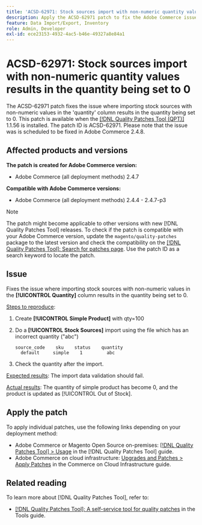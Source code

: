 ```yaml
---
title: 'ACSD-62971: Stock sources import with non-numeric quantity values results in the quantity being set to 0'
description: Apply the ACSD-62971 patch to fix the Adobe Commerce issue where importing stock sources with non-numeric values in the 'quantity' column results in the quantity being set to 0.
feature: Data Import/Export, Inventory
role: Admin, Developer
exl-id: ece23153-4932-4ac5-b46e-49327a8e84a1
---
```

# ACSD-62971: Stock sources import with non-numeric quantity values results in the quantity being set to 0

The ACSD-62971 patch fixes the issue where importing stock sources with non-numeric values in the 'quantity' column results in the quantity being set to 0. This patch is available when the [[!DNL Quality Patches Tool (QPT)]](/help/tools/quality-patches-tool/quality-patches-tool-to-self-serve-quality-patches.md) 1.1.56 is installed. The patch ID is ACSD-62971. Please note that the issue was is scheduled to be fixed in Adobe Commerce 2.4.8.

## Affected products and versions

**The patch is created for Adobe Commerce version:**

* Adobe Commerce (all deployment methods) 2.4.7

**Compatible with Adobe Commerce versions:**

* Adobe Commerce (all deployment methods) 2.4.4 - 2.4.7-p3

>[!NOTE]
>
>The patch might become applicable to other versions with new [!DNL Quality Patches Tool] releases. To check if the patch is compatible with your Adobe Commerce version, update the `magento/quality-patches` package to the latest version and check the compatibility on the [[!DNL Quality Patches Tool]: Search for patches page](https://experienceleague.adobe.com/tools/commerce-quality-patches/index.html). Use the patch ID as a search keyword to locate the patch.

## Issue

Fixes the issue where importing stock sources with non-numeric values in the **[!UICONTROL Quantity]** column results in the quantity being set to 0.

<u>Steps to reproduce</u>:

1. Create **[!UICONTROL Simple Product]** with qty=100
1. Do a **[!UICONTROL Stock Sources]** import using the file which has an incorrect quantity ("abc")

    ```table
    source_code    sku    status    quantity
      default     simple    1         abc
    ```

1. Check the quantity after the import.

<u>Expected results</u>:
The import data validation should fail.

<u>Actual results</u>:
The quantity of simple product has become 0, and the product is updated as [!UICONTROL Out of Stock].

## Apply the patch

To apply individual patches, use the following links depending on your deployment method:

* Adobe Commerce or Magento Open Source on-premises: [[!DNL Quality Patches Tool] > Usage](/help/tools/quality-patches-tool/usage.md) in the [!DNL Quality Patches Tool] guide.
* Adobe Commerce on cloud infrastructure: [Upgrades and Patches > Apply Patches](https://experienceleague.adobe.com/docs/commerce-cloud-service/user-guide/develop/upgrade/apply-patches.html) in the Commerce on Cloud Infrastructure guide.

## Related reading

To learn more about [!DNL Quality Patches Tool], refer to:

* [[!DNL Quality Patches Tool]: A self-service tool for quality patches](/help/tools/quality-patches-tool/quality-patches-tool-to-self-serve-quality-patches.md) in the Tools guide.
